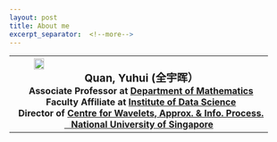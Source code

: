 ```yaml
---
layout: post
title: About me
excerpt_separator:  <!--more-->
---
```


<table>
<tbody>
<tr>
<th><img src="https://yanzhao.scut.edu.cn/public/GetPhotoFile.aspx?file=iPEeevCNsCC!B844T52Ngbkgkx4UZmEybWCKTKn9WTD6RRIAZICsH4YHzmYpYWgJ" alt="" align="left" style="width:20%;height:auto" /><br />
<span style="font-size: 120%;"><strong> &ensp;Quan, Yuhui</strong> (全宇晖） </span><br />
<span style="font-size: 100%;"> &ensp;Associate Professor at <a href="http://www.math.nus.edu.sg">Department of Mathematics</a></span><br />
<span style="font-size: 100%;"> &ensp;Faculty Affiliate at <a href="http://ids.nus.edu.sg/index.html">Institute of Data Science</a></span><br />
<span style="font-size: 100%;"> &ensp;Director of <a href="http://www.cwaip.nus.edu.sg">Centre for Wavelets, Approx. &amp; Info. Process.</a></span><br />
<span style="font-size: 100%;"> <a href="http://nus.edu.sg">&ensp;  National University of Singapore</a><br />
</span></th>
</tr>
</tbody>
</table>

